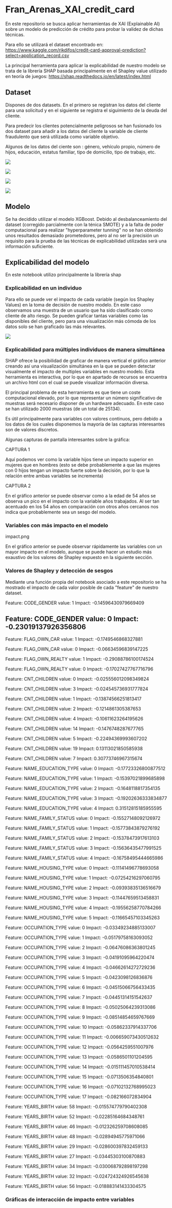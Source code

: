 # Fran_Arenas_XAI_credit_card

En este repositorio se busca aplicar herramientas de XAI (Explainable AI) sobre un modelo de predicción de crédito para probar la validez de dichas técnicas.


Para ello se utilizará el dataset encontrado en: https://www.kaggle.com/rikdifos/credit-card-approval-prediction?select=application_record.csv


La principal herramienta para aplicar la explicabilidad de nuestro modelo se trata de la librería SHAP basada principalmente en el Shapley value utilizado en teoría de juegos: https://shap.readthedocs.io/en/latest/index.html

## Dataset

Dispones de dos datasets. En el primero se registran los datos del cliente para una solicitud y en el siguiente se registra el siguimiento de la deuda del cliente.


Para predecir los clientes potencialmente peligrosos se han fusionado los dos dataset para añadir a los datos del cliente la variable de cliente fraudulento que será utilizada como variable objetivo.


Algunos de los datos del ciente son : género, vehículo propio, número de hijos, educación, estatus familiar, tipo de domicilio, tipo de trabajo, etc.

![](images/clientspng.png)

![](images/jobs.png)

![](images/Male_Female.png)

![](images/education.png)




## Modelo


Se ha decidido utilizar el modelo XGBoost. Debido al desbalanceamiento del dataset (corregido parcialmente con la ténica SMOTE) y a la falta de poder computacional para realizar "hyperparameter tunning" no se han obtenido unos resultados demasiado prometedores, pero al no ser la precisión un requisito para la prueba de las técnicas de explicabilidad utilizadas serà una información suficiente.


## Explicabilidad del modelo

En este notebook utilizo principalmente la librería shap

### Explicabilidad en un individuo
 Para ello se puede ver el impacto de cada variable (según los Shapley Values) en la toma de decisión de nuestro modelo. En este caso observamos una muestra de un usuario que ha sido clasificado como cliente de alto riesgo. Se pueden graficar tantas variables como las disponibles del cliente, pero para una visualización más cómoda de los datos solo se han graficado las más relevantes.
 
![](images/Importance.png)

### Explicabilidad para múltiples individuos de manera simultánea
SHAP ofrece la posibilidad de graficar de manera vertical el gráfico anterior creando así una visualización simultánea en la que se pueden detectar visualmente el impacto de multiples variables en nuestro modelo. Esta herramienta es interactiva, por lo que en apartado de recursos se encuentra un archivo html con el cual se puede visualizar información diversa. 


El principal problema de esta herramienta es que tiene un coste computacional elevado, por lo que representar un número significativo de muestras será necesario disponer de un hardware adecuado. En este caso se han utilizado 2000 muestras (de un total de 25134).


Es útil principalmente para variables con valores continuos, pero debido a los datos de los cuales disponemos la mayoría de las capturas interesantes son de valores discretos.


Algunas capturas de pantalla interesantes sobre la gráfica:


CAPTURA 1


Aquí podemos ver como la variable hijos tiene un impacto superior en mujeres que en hombres (esto se debe probablemente a que las mujeres con 0 hijos tengan un impacto fuerte sobre la decisión, por lo que la relación entre ambas variables se incrementa)


CAPTURA 2

En el gráfico anterior se puede observar como a la edad de 54 años se observa un pico en el impacto con la variable años trabajados. Al ser tan acentuado en los 54 años en comparación con otros años cercanos nos indica que probablemente sea un sesgo del modelo.


### Variables con más impacto en el modelo

impact.png

En el gráfico anterior se puede observar rápidamente las variables con un mayor impacto en el modelo, aunque se puede hacer un estudio más exaustivo de los valores de Shapley expuesto en la siguiente sección.

### Valores de Shapley y detección de sesgos
Mediante una función propia del notebook asociado a este repositorio se ha mostrado el impacto de cada valor posible de cada "feature" de nuestro dataset.

Feature: CODE_GENDER	 value: 1	 Impact: -0.14596430979669409

Feature: CODE_GENDER	 value: 0	 Impact: -0.23019137926356806
---

Feature: FLAG_OWN_CAR	 value: 1	 Impact: -0.1749546868327881

Feature: FLAG_OWN_CAR	 value: 0	 Impact: -0.06634596839147225


Feature: FLAG_OWN_REALTY	 value: 1	 Impact: -0.29088786100174524

Feature: FLAG_OWN_REALTY	 value: 0	 Impact: -0.17027427767716796


Feature: CNT_CHILDREN	 value: 0	 Impact: -0.025556012098349824

Feature: CNT_CHILDREN	 value: 3	 Impact: -0.024545736931777824

Feature: CNT_CHILDREN	 value: 1	 Impact: -0.13874566251813417

Feature: CNT_CHILDREN	 value: 2	 Impact: -0.1214861305387653

Feature: CNT_CHILDREN	 value: 4	 Impact: -0.10611623264195626

Feature: CNT_CHILDREN	 value: 14	 Impact: -0.1476748287677765

Feature: CNT_CHILDREN	 value: 5	 Impact: -0.22494369993607202

Feature: CNT_CHILDREN	 value: 19	 Impact: 0.13113021850585938

Feature: CNT_CHILDREN	 value: 7	 Impact: 0.30773746967315674


Feature: NAME_EDUCATION_TYPE	 value: 0	 Impact: -0.17723326800877512

Feature: NAME_EDUCATION_TYPE	 value: 1	 Impact: -0.15397021899685898

Feature: NAME_EDUCATION_TYPE	 value: 2	 Impact: -0.1648118817354135

Feature: NAME_EDUCATION_TYPE	 value: 3	 Impact: -0.19202636333834877

Feature: NAME_EDUCATION_TYPE	 value: 4	 Impact: 0.31512815185955595


Feature: NAME_FAMILY_STATUS	 value: 0	 Impact: -0.15527148092126972

Feature: NAME_FAMILY_STATUS	 value: 1	 Impact: -0.15773843879276192

Feature: NAME_FAMILY_STATUS	 value: 2	 Impact: -0.15378473917613103

Feature: NAME_FAMILY_STATUS	 value: 3	 Impact: -0.15636435477991525

Feature: NAME_FAMILY_STATUS	 value: 4	 Impact: -0.16758495444665986



Feature: NAME_HOUSING_TYPE	 value: 0	 Impact: -0.11141496778693058

Feature: NAME_HOUSING_TYPE	 value: 1	 Impact: -0.07254216297060795

Feature: NAME_HOUSING_TYPE	 value: 2	 Impact: -0.09393835136516679

Feature: NAME_HOUSING_TYPE	 value: 3	 Impact: -0.11447659513458831

Feature: NAME_HOUSING_TYPE	 value: 4	 Impact: -0.19556258770784266

Feature: NAME_HOUSING_TYPE	 value: 5	 Impact: -0.11665457103345263



Feature: OCCUPATION_TYPE	 value: 0	 Impact: -0.03349234885133007

Feature: OCCUPATION_TYPE	 value: 1	 Impact: -0.05179758163093052

Feature: OCCUPATION_TYPE	 value: 2	 Impact: -0.06476086363801245

Feature: OCCUPATION_TYPE	 value: 3	 Impact: -0.04191095964220474

Feature: OCCUPATION_TYPE	 value: 4	 Impact: -0.04662614272729236

Feature: OCCUPATION_TYPE	 value: 5	 Impact: -0.0423098126836876

Feature: OCCUPATION_TYPE	 value: 6	 Impact: -0.04515066756433435

Feature: OCCUPATION_TYPE	 value: 7	 Impact: -0.04451314151542637

Feature: OCCUPATION_TYPE	 value: 8	 Impact: -0.05025064239313086

Feature: OCCUPATION_TYPE	 value: 9	 Impact: -0.08514854659767669

Feature: OCCUPATION_TYPE	 value: 10	 Impact: -0.05862337914337706

Feature: OCCUPATION_TYPE	 value: 11	 Impact: -0.006659073430512632

Feature: OCCUPATION_TYPE	 value: 12	 Impact: -0.0564259551007976

Feature: OCCUPATION_TYPE	 value: 13	 Impact: -0.0586501101204595

Feature: OCCUPATION_TYPE	 value: 14	 Impact: -0.015111457010538414

Feature: OCCUPATION_TYPE	 value: 15	 Impact: -0.0713506354840801

Feature: OCCUPATION_TYPE	 value: 16	 Impact: -0.07102132768995023

Feature: OCCUPATION_TYPE	 value: 17	 Impact: -0.082166072834904


Feature: YEARS_BIRTH	 value: 58	 Impact: -0.015574779790402308

Feature: YEARS_BIRTH	 value: 52	 Impact: -0.02285164684348761

Feature: YEARS_BIRTH	 value: 46	 Impact: -0.012326259708608085

Feature: YEARS_BIRTH	 value: 48	 Impact: -0.02894945775971066

Feature: YEARS_BIRTH	 value: 29	 Impact: -0.028600397832459133

Feature: YEARS_BIRTH	 value: 27	 Impact: -0.03445303100870883

Feature: YEARS_BIRTH	 value: 34	 Impact: -0.030068792898197298

Feature: YEARS_BIRTH	 value: 32	 Impact: -0.024724324926545638

Feature: YEARS_BIRTH	 value: 56	 Impact: -0.018883141433304575

### Gráficas de interacción de impacto entre variables 
